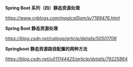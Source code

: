 **Spring Boot 系列（四）静态资源处理**

*https://www.cnblogs.com/magicalSam/p/7189476.html*



**Spring Boot 静态资源处理**

*https://blog.csdn.net/catoop/article/details/50501706*



**Springboot 静态资源路径配置的两种方法**

*https://blog.csdn.net/u011144425/article/details/79225864*

